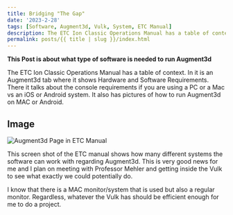 ```yaml
---
title: Bridging "The Gap"
date: '2023-2-28'
tags: [Software, Augment3d, Vulk, System, ETC Manual]
description: The ETC Ion Classic Operations Manual has a table of context and in it is an Augment3d tab where it shows Hardware and Software Requirements.
permalink: posts/{{ title | slug }}/index.html
---
```



**This Post is about what type of software is needed to run Augment3d**


The ETC Ion Classic Operations Manual has a table of context. In it is an Augment3d tab where it shows Hardware and Software Requirements. There it talks about the console requirements if you are using a PC or a Mac vs an iOS or Android system. It also has pictures of how to run Augment3d on MAC or Android.



## Image


![Augment3d Page in ETC Manual](Augment3d.PNG)


This screen shot of the ETC manual shows how many different systems the software can work with regarding Augment3d. This is very good news for me and I plan on meeting with Professor Mehler and getting inside the Vulk to see what exactly we could potentially do.


 I know that there is a MAC monitor/system that is used but also a regular monitor. Regardless, whatever the Vulk has should be efficient enough for me to do a project.
